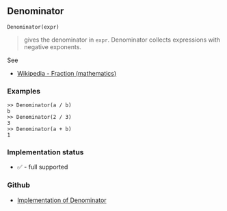 ## Denominator

```
Denominator(expr)
```

> gives the denominator in `expr`. Denominator collects expressions with negative exponents.

See
* [Wikipedia - Fraction (mathematics)](https://en.wikipedia.org/wiki/Fraction_(mathematics))

### Examples

```
>> Denominator(a / b)
b
>> Denominator(2 / 3)
3
>> Denominator(a + b)
1
```






### Implementation status

* &#x2705; - full supported

### Github

* [Implementation of Denominator](https://github.com/axkr/symja_android_library/blob/master/symja_android_library/matheclipse-core/src/main/java/org/matheclipse/core/builtin/Algebra.java#L1141) 
